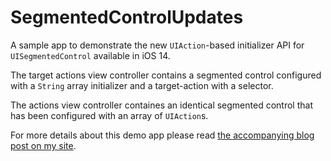 # SegmentedControlUpdates

A sample app to demonstrate the new `UIAction`-based initializer API for
`UISegmentedControl` available in iOS 14.

The target actions view controller contains a segmented control configured with
a `String` array initializer and a target-action with a selector.

The actions view controller containes an identical segmented control that has
been configured with an array of `UIAction`s.

For more details about this demo app please read [the accompanying blog post on
my site][0].

[0]: prathamesh.xyz/blog/2020/6/25/exploring-the-new-uisegmentedcontrol-initializer-available-in-ios-14
